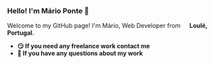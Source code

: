 ### Hello! I'm Mário Ponte 👋
Welcome to my GitHub page!
I'm Mário, Web Developer from <img src="https://cdn-icons.flaticon.com/png/512/5372/premium/5372974.png" width="13"/> <strong>Loulé, Portugal<strong>.

<ul>
  <li>😏 If you need any freelance work contact me</li>
  <li>💬 If you have any questions about my work</li>
</ul>
